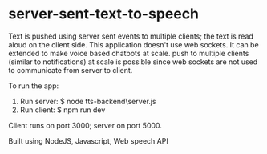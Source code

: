 # server-sent-text-to-speech
Text is pushed using server sent events to multiple clients; the text is read aloud on the client side. This application doesn't use web sockets. It can be extended to make voice based chatbots at scale. push to multiple clients (similar to notifications) at scale is possible since web sockets are not used to communicate from server to client.

To run the app:
1. Run server: $ node tts-backend\server.js
2. Run client: $ npm run dev

Client runs on port 3000; server on port 5000.

Built using NodeJS, Javascript, Web speech API
